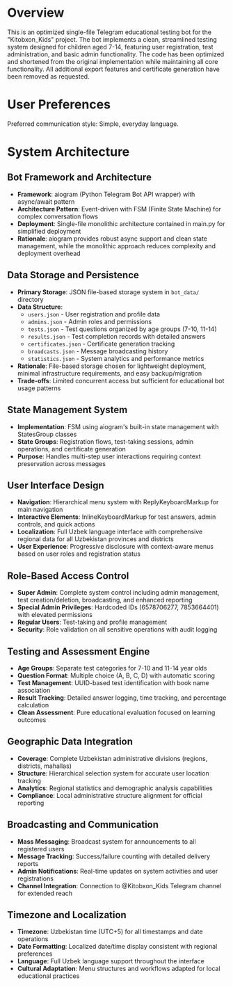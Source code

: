 # Overview

This is an optimized single-file Telegram educational testing bot for the "Kitobxon_Kids" project. The bot implements a clean, streamlined testing system designed for children aged 7-14, featuring user registration, test administration, and basic admin functionality. The code has been optimized and shortened from the original implementation while maintaining all core functionality. All additional export features and certificate generation have been removed as requested.

# User Preferences

Preferred communication style: Simple, everyday language.

# System Architecture

## Bot Framework and Architecture
- **Framework**: aiogram (Python Telegram Bot API wrapper) with async/await pattern
- **Architecture Pattern**: Event-driven with FSM (Finite State Machine) for complex conversation flows
- **Deployment**: Single-file monolithic architecture contained in main.py for simplified deployment
- **Rationale**: aiogram provides robust async support and clean state management, while the monolithic approach reduces complexity and deployment overhead

## Data Storage and Persistence
- **Primary Storage**: JSON file-based storage system in `bot_data/` directory
- **Data Structure**: 
  - `users.json` - User registration and profile data
  - `admins.json` - Admin roles and permissions
  - `tests.json` - Test questions organized by age groups (7-10, 11-14)
  - `results.json` - Test completion records with detailed answers
  - `certificates.json` - Certificate generation tracking
  - `broadcasts.json` - Message broadcasting history
  - `statistics.json` - System analytics and performance metrics
- **Rationale**: File-based storage chosen for lightweight deployment, minimal infrastructure requirements, and easy backup/migration
- **Trade-offs**: Limited concurrent access but sufficient for educational bot usage patterns

## State Management System
- **Implementation**: FSM using aiogram's built-in state management with StatesGroup classes
- **State Groups**: Registration flows, test-taking sessions, admin operations, and certificate generation
- **Purpose**: Handles multi-step user interactions requiring context preservation across messages

## User Interface Design
- **Navigation**: Hierarchical menu system with ReplyKeyboardMarkup for main navigation
- **Interactive Elements**: InlineKeyboardMarkup for test answers, admin controls, and quick actions
- **Localization**: Full Uzbek language interface with comprehensive regional data for all Uzbekistan provinces and districts
- **User Experience**: Progressive disclosure with context-aware menus based on user roles and registration status

## Role-Based Access Control
- **Super Admin**: Complete system control including admin management, test creation/deletion, broadcasting, and enhanced reporting
- **Special Admin Privileges**: Hardcoded IDs (6578706277, 7853664401) with elevated permissions
- **Regular Users**: Test-taking and profile management
- **Security**: Role validation on all sensitive operations with audit logging

## Testing and Assessment Engine
- **Age Groups**: Separate test categories for 7-10 and 11-14 year olds
- **Question Format**: Multiple choice (A, B, C, D) with automatic scoring
- **Test Management**: UUID-based test identification with book name association
- **Result Tracking**: Detailed answer logging, time tracking, and percentage calculation
- **Clean Assessment**: Pure educational evaluation focused on learning outcomes

## Geographic Data Integration
- **Coverage**: Complete Uzbekistan administrative divisions (regions, districts, mahallas)
- **Structure**: Hierarchical selection system for accurate user location tracking
- **Analytics**: Regional statistics and demographic analysis capabilities
- **Compliance**: Local administrative structure alignment for official reporting

## Broadcasting and Communication
- **Mass Messaging**: Broadcast system for announcements to all registered users
- **Message Tracking**: Success/failure counting with detailed delivery reports
- **Admin Notifications**: Real-time updates on system activities and user registrations
- **Channel Integration**: Connection to @Kitobxon_Kids Telegram channel for extended reach

## Timezone and Localization
- **Timezone**: Uzbekistan time (UTC+5) for all timestamps and date operations
- **Date Formatting**: Localized date/time display consistent with regional preferences
- **Language**: Full Uzbek language support throughout the interface
- **Cultural Adaptation**: Menu structures and workflows adapted for local educational practices
